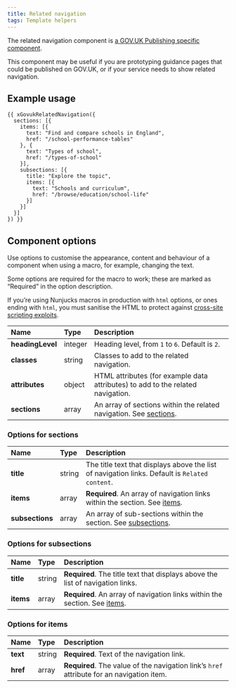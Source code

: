 ```yaml
---
title: Related navigation
tags: Template helpers
---
```


The related navigation component is [a GOV.UK Publishing specific component](https://components.publishing.service.gov.uk/component-guide/related_navigation).

This component may be useful if you are prototyping guidance pages that could be published on GOV.UK, or if your service needs to show related navigation.

## Example usage

```njk
{{ xGovukRelatedNavigation({
  sections: [{
    items: [{
      text: "Find and compare schools in England",
      href: "/school-performance-tables"
    }, {
      text: "Types of school",
      href: "/types-of-school"
    }],
    subsections: [{
      title: "Explore the topic",
      items: [{
        text: "Schools and curriculum",
        href: "/browse/education/school-life"
      }]
    }]
  }]
}) }}
```

## Component options

Use options to customise the appearance, content and behaviour of a component when using a macro, for example, changing the text.

Some options are required for the macro to work; these are marked as “Required” in the option description.

If you’re using Nunjucks macros in production with `html` options, or ones ending with `html`, you must sanitise the HTML to protect against [cross-site scripting exploits](https://developer.mozilla.org/en-US/docs/Glossary/Cross-site_scripting).

| Name | Type | Description |
| :--- | :--- | :---------- |
| **headingLevel** | integer | Heading level, from `1` to `6`. Default is `2`. |
| **classes** | string | Classes to add to the related navigation. |
| **attributes** | object | HTML attributes (for example data attributes) to add to the related navigation. |
| **sections** | array | An array of sections within the related navigation. See [sections](#options-for-sections). |

### Options for sections

| Name | Type | Description |
| :--- | :--- | :---------- |
| **title** | string | The title text that displays above the list of navigation links. Default is `Related content`. |
| **items** | array | **Required**. An array of navigation links within the section. See [items](#options-for-items). |
| **subsections** | array | An array of sub-sections within the section. See [subsections](#options-for-subsections). |

### Options for subsections

| Name | Type | Description |
| :--- | :--- | :---------- |
| **title** | string | **Required**. The title text that displays above the list of navigation links. |
| **items** | array | **Required**. An array of navigation links within the section. See [items](#options-for-items). |

### Options for items

| Name | Type | Description |
| :--- | :--- | :---------- |
| **text** | string | **Required**. Text of the navigation link. |
| **href** | array | **Required**. The value of the navigation link’s `href` attribute for an navigation item. |
